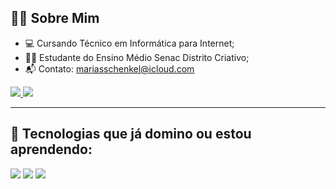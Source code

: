 ## 👩‍💻 Sobre Mim

- 💻 Cursando Técnico em Informática para Internet;
- 🧑‍🎓 Estudante do Ensino Médio Senac Distrito Criativo;
- 📬 Contato: mariasschenkel@icloud.com

<p align="left">
  <a href="https://www.instagram.com/mariasschenkel" target="_blank">
    <img src="https://img.shields.io/badge/Instagram-E4405F?style=for-the-badge&logo=instagram&logoColor=white"/>
  </a>
  <a href="https://www.linkedin.com/in/mariasschenkel" target="_blank">
    <img src="https://img.shields.io/badge/LinkedIn-0A66C2?style=for-the-badge&logo=linkedin&logoColor=white"/>
  </a>
</p>

---

## 🚀 Tecnologias que já domino ou estou aprendendo:

<p align="left">
  <img src="https://img.shields.io/badge/HTML5-E34F26?style=for-the-badge&logo=html5&logoColor=white"/>
  <img src="https://img.shields.io/badge/CSS3-1572B6?style=for-the-badge&logo=css3&logoColor=white"/>
  <img src="https://img.shields.io/badge/JavaScript-F7DF1E?style=for-the-badge&logo=javascript&logoColor=black"/>
</p>
